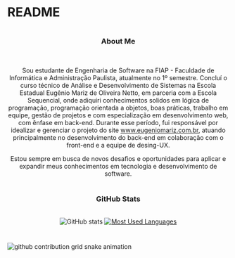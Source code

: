 # README

#

<div style="text-align: center;" align="center">
  <h3>About Me</h3>
  <br>
  <p>
    Sou estudante de Engenharia de Software na FIAP - Faculdade de Informática e Administração Paulista, atualmente no 1º semestre. Concluí o curso técnico de Análise e Desenvolvimento de Sistemas na Escola Estadual Eugênio Mariz de Oliveira Netto, em parceria com a Escola Sequencial, onde adiquiri conhecimentos solidos em lógica de programação, programação orientada a objetos, boas práticas, trabalho em equipe, gestão de projetos e com especialização em desenvolvimento web, com ênfase em back-end. Durante esse período, fui responsável por idealizar e gerenciar o projeto do site <a href="http://www.eugeniomariz.com.br" target="_blank">www.eugeniomariz.com.br</a>, atuando principalmente no desenvolvimento do back-end em colaboração com o front-end e a equipe de desing-UX.
  </p>
  <p>
    Estou sempre em busca de novos desafios e oportunidades para aplicar e expandir meus conhecimentos em tecnologia e desenvolvimento de software.
  </p>
</div>

#


<div style="text-align: center;" align="center">
  <h3> GitHub Stats </h3>
  <br>
  <img src="https://github-readme-stats-git-masterrstaa-rickstaa.vercel.app/api?username=CarlosSMariano&hide_title=true&show_icons=true&include_all_commits=false&count_private=true&line_height=25&hide=issues&bg_color=000&title_color=FF0000&text_color=FFF&border_radius=3&border_color=8B0000&icon_color=FF0000&theme=jolly" alt="GitHub stats">

  <a href="https://github.com/CarlosSMariano/github-readme-stats">
    <img src="https://github-readme-stats-git-masterrstaa-rickstaa.vercel.app/api/top-langs/?username=CarlosSMariano&line_height=10&card_width=290&layout=compact&hide_title=false&count_private=true&langs_count=4&show_icons=true&title_color=FF0000&hide=html,scss,less&bg_color=000&text_color=FFA07A&border_radius=3&border_color=800000&count_private=true" alt="Most Used Languages">
  </a>
</div>

#

<picture align="center">
  <source media="(prefers-color-scheme: dark)" srcset="https://raw.githubusercontent.com/CarlosSMariano/CarlosSMariano/output/github-contribution-grid-snake-dark.svg">
  <source media="(prefers-color-scheme: light)" srcset="https://raw.githubusercontent.com/CarlosSMariano/CarlosSMariano/output/github-contribution-grid-snake-dark.svg">
  <img align="center" alt="github contribution grid snake animation" src="https://raw.githubusercontent.com/CarlosSMariano/CarlosSMariano/output/github-contribution-grid-snake.svg">
</picture>

